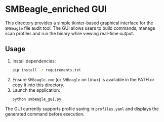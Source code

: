 # SMBeagle_enriched GUI

This directory provides a simple tkinter-based graphical interface for the `SMBeagle` file audit tool. The GUI allows users to build commands, manage scan profiles and run the binary while viewing real-time output.

## Usage

1. Install dependencies:
   ```bash
   pip install -r requirements.txt
   ```
2. Ensure `SMBeagle.exe` (or `SMBeagle` on Linux) is available in the PATH or copy it into this directory.
3. Launch the application:
   ```bash
   python smbeagle_gui.py
   ```

The GUI currently supports profile saving in `profiles.yaml` and displays the generated command before execution.
